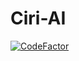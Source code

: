 # Ciri-AI
[![CodeFactor](https://www.codefactor.io/repository/github/watchdog1023/ciri-ai/badge/master)](https://www.codefactor.io/repository/github/watchdog1023/ciri-ai/overview/master)
